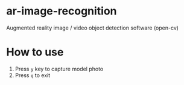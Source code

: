 # ar-image-recognition
Augmented reality image / video object detection software (open-cv)

# How to use
1. Press `y` key to capture model photo
2. Press `q` to exit
